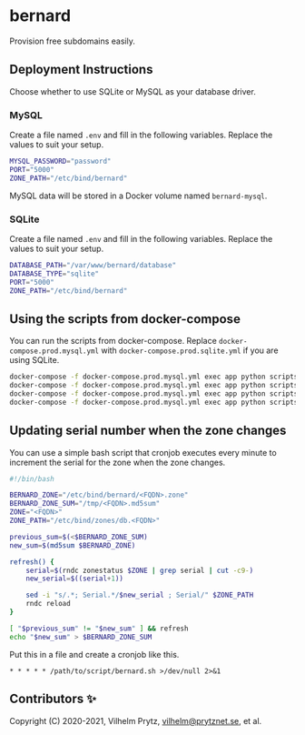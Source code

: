 # bernard

Provision free subdomains easily.

## Deployment Instructions

Choose whether to use SQLite or MySQL as your database driver.

### MySQL

Create a file named `.env` and fill in the following variables. Replace the values to suit your setup.

```bash
MYSQL_PASSWORD="password"
PORT="5000"
ZONE_PATH="/etc/bind/bernard"
```

MySQL data will be stored in a Docker volume named `bernard-mysql`.

### SQLite

Create a file named `.env` and fill in the following variables. Replace the values to suit your setup.

```bash
DATABASE_PATH="/var/www/bernard/database"
DATABASE_TYPE="sqlite"
PORT="5000"
ZONE_PATH="/etc/bind/bernard"
```

## Using the scripts from docker-compose

You can run the scripts from docker-compose. Replace `docker-compose.prod.mysql.yml` with `docker-compose.prod.sqlite.yml` if you are using SQLite.

```bash
docker-compose -f docker-compose.prod.mysql.yml exec app python scripts/create_zone.py
docker-compose -f docker-compose.prod.mysql.yml exec app python scripts/ban_ip.py
docker-compose -f docker-compose.prod.mysql.yml exec app python scripts/ban_record.py
docker-compose -f docker-compose.prod.mysql.yml exec app python scripts/sync.py
```

## Updating serial number when the zone changes

You can use a simple bash script that cronjob executes every minute to increment the serial for the zone when the zone changes.

```bash
#!/bin/bash

BERNARD_ZONE="/etc/bind/bernard/<FQDN>.zone"
BERNARD_ZONE_SUM="/tmp/<FQDN>.md5sum"
ZONE="<FQDN>"
ZONE_PATH="/etc/bind/zones/db.<FQDN>"

previous_sum=$(<$BERNARD_ZONE_SUM)
new_sum=$(md5sum $BERNARD_ZONE)

refresh() {
    serial=$(rndc zonestatus $ZONE | grep serial | cut -c9-)
    new_serial=$((serial+1))

    sed -i "s/.*; Serial.*/$new_serial ; Serial/" $ZONE_PATH
    rndc reload
}

[ "$previous_sum" != "$new_sum" ] && refresh
echo "$new_sum" > $BERNARD_ZONE_SUM
```

Put this in a file and create a cronjob like this.

```cron
* * * * * /path/to/script/bernard.sh >/dev/null 2>&1
```

## Contributors ✨

Copyright (C) 2020-2021, Vilhelm Prytz, <vilhelm@prytznet.se>, et al.
